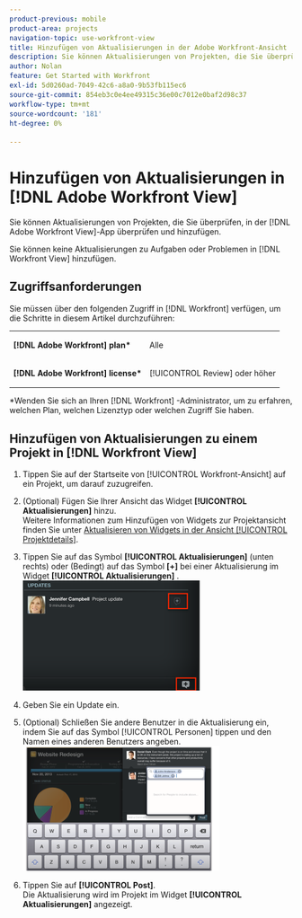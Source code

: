 ```yaml
---
product-previous: mobile
product-area: projects
navigation-topic: use-workfront-view
title: Hinzufügen von Aktualisierungen in der Adobe Workfront-Ansicht
description: Sie können Aktualisierungen von Projekten, die Sie überprüfen, in der  [!DNL Adobe Workfront] App anzeigen.
author: Nolan
feature: Get Started with Workfront
exl-id: 5d0260ad-7049-42c6-a8a0-9b53fb115ec6
source-git-commit: 854eb3c0e4ee49315c36e00c7012e0baf2d98c37
workflow-type: tm+mt
source-wordcount: '181'
ht-degree: 0%

---
```


# Hinzufügen von Aktualisierungen in [!DNL Adobe Workfront View]

Sie können Aktualisierungen von Projekten, die Sie überprüfen, in der [!DNL Adobe Workfront View]-App überprüfen und hinzufügen.

Sie können keine Aktualisierungen zu Aufgaben oder Problemen in [!DNL Workfront View] hinzufügen.

## Zugriffsanforderungen

Sie müssen über den folgenden Zugriff in [!DNL Workfront] verfügen, um die Schritte in diesem Artikel durchzuführen:

<table style="table-layout:auto"> 
 <col> 
 </col> 
 <col> 
 </col> 
 <tbody> 
  <tr> 
   <td role="rowheader"><strong>[!DNL Adobe Workfront] plan*</strong></td> 
   <td> <p>Alle</p> </td> 
  </tr> 
  <tr> 
   <td role="rowheader"><strong>[!DNL Adobe Workfront] license*</strong></td> 
   <td> <p>[!UICONTROL Review] oder höher</p> </td> 
  </tr> 
 </tbody> 
</table>

&#42;Wenden Sie sich an Ihren [!DNL Workfront] -Administrator, um zu erfahren, welchen Plan, welchen Lizenztyp oder welchen Zugriff Sie haben.

## Hinzufügen von Aktualisierungen zu einem Projekt in [!DNL Workfront View]

1. Tippen Sie auf der Startseite von [!UICONTROL Workfront-Ansicht] auf ein Projekt, um darauf zuzugreifen.
1. (Optional) Fügen Sie Ihrer Ansicht das Widget **[!UICONTROL Aktualisierungen]** hinzu.\
   Weitere Informationen zum Hinzufügen von Widgets zur Projektansicht finden Sie unter [Aktualisieren von Widgets in der Ansicht [!UICONTROL Projektdetails]](../../../workfront-basics/mobile-apps/using-workfront-view/update-widgets-in-workfront-view.md).

1. Tippen Sie auf das Symbol **[!UICONTROL Aktualisierungen]** (unten rechts) oder (Bedingt) auf das Symbol **[+]** bei einer Aktualisierung im Widget **[!UICONTROL Aktualisierungen]** .\
   ![[!DNL workfront_view_updates_icon].png](assets/workfront-view-updates-icon-315x196.png)

1. Geben Sie ein Update ein.
1. (Optional) Schließen Sie andere Benutzer in die Aktualisierung ein, indem Sie auf das Symbol [!UICONTROL Personen] tippen und den Namen eines anderen Benutzers angeben.\
   ![](assets/screen-shot-2014-002-21-at-2.57.44-pm-350x222.png)

1. Tippen Sie auf **[!UICONTROL Post]**.\
   Die Aktualisierung wird im Projekt im Widget **[!UICONTROL Aktualisierungen]** angezeigt.
